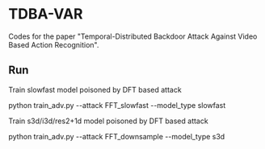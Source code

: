 # TDBA-VAR

Codes for the paper "Temporal-Distributed Backdoor Attack Against Video Based Action Recognition".

## Run
Train slowfast model poisoned by DFT based attack

python train_adv.py --attack FFT_slowfast --model_type slowfast

Train s3d/i3d/res2+1d model poisoned by DFT based attack

python train_adv.py --attack FFT_downsample --model_type s3d
